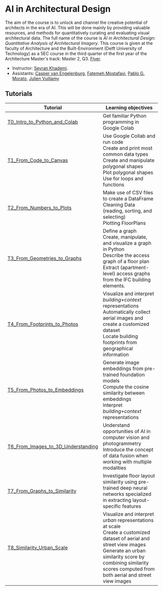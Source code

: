 # AI in Architectural Design

The aim of the course is to unlock and channel the creative potential of architects in the era of AI. 
This will be done mainly by providing valuable resources, and methods for quantitatively curating and evaluating visual architectural data.
The full name of the course is *AI in Architectural Design: Quantitative Analysis of Architectural Imagery*.
This course is given at the faculty of Architecture and the Built-Environment (Delft University of Technology) as a 5EC course in the third quarter of the first year of the Architecture Master's track: Master 2, Q3.
[Flyer](/assets/flyer.jpeg).

- Instructor: [Seyran Khademi](mailto:s.khademi@tudelft.nl).
- Assistants: [Casper van Engelenburg](mailto:c.c.j.vanengelenburg@tudelft.nl), [Fatemeh Mostafavi](mailto:f.mostafavi@tudelft.nl), [Pablo G. Morato](mailto:moratosotelo@gmail.com), [Julien Vuillamy](mailto:julien.vuillamy@gmail.com)

## Tutorials 

| Tutorial | Learning objectives |
| --- | --- |
| [T0_Intro_to_Python_and_Colab](tutorials/T0_Intro_to_Python_and_Colab.ipynb) | Get familiar Python programming in Google Colab|
| [T1_From_Code_to_Canvas](tutorials/T1_From_Code_to_Canvas.ipynb) | Use Google Collab and run code <br>Create and print most common data types <br>Create and manipulate polygonal shapes <br>Plot polygonal shapes <br>Use for loops and functions|
| [T2_From_Numbers_to_Plots](tutorials/T2_From_Numbers_to_Plots.ipynb) | Make use of CSV files to create a DataFrame <br>Cleaning Data (reading, sorting, and selecting) <br>Plotting FloorPlans|
| [T3_From_Geometries_to_Graphs](tutorials/T3_From_Geometries_to_Graphs.ipynb) | Define a graph <br>Create, manipulate, and visualize a graph in Python <br>Describe the access graph of a floor plan <br>Extract (apartment-level) access graphs from the IFC building elements.|
| [T4_From_Footprints_to_Photos](tutorials/T4_From_Footprints_to_Photos.ipynb) | Visualize and interpret *building+context* representations <br>Automatically collect aerial images and create a customized dataset <br>Locate building footprints from geographical information|
| [T5_From_Photos_to_Embeddings](tutorials/T5_From_Photos_to_Embeddings.ipynb) | Generate image embeddings from pre-trained foundation models <br>Compute the cosine similarity between embeddings <br>Interpret *building+context* representations|
| [T6_From_Images_to_3D_Understanding](tutorials/T6_From_Images_to_3D_Understanding.ipynb) | Understand opportunities of AI in computer vision and photogrammetry <br>Introduce the concept of data fusion when working with multiple modalities|
| [T7_From_Graphs_to_Similarity](tutorials/T7_From_Graphs_to_Similarity.ipynb) | Investigate floor layout similarity using pre-trained deep neural networks specialized in extracting layout-specific features|
| [T8_Similarity_Urban_Scale](tutorials/T8_Similarity_Urban_Scale.ipynb) | Visualize and interpret *urban* representations at scale <br>Create a customized dataset of aerial and street view images <br>Generate an urban similarity score by combining similarity scores computed from both aerial and street view images|

